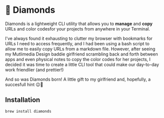# 🪩 Diamonds

Diamonds is a lightweight CLI utility that allows you to **manage** and **copy** URLs and color codesfor your projects from anywhere in your Terminal.

I've always found it exhausting to clutter my browser with bookmarks for URLs I need to access frequently, and I had been using a bash script to allow me to easily copy URLs from a markdown file. However, after seeing my Mutlimedia Design baddie girlfriend scrambling back and forth between apps and even physical notes to copy the color codes for her projects, I decided it was time to create a little CLI tool that could make our day-to-day work friendlier (and prettier!)


And so was Diamonds born! A little gift to my girlfriend and, hopefully, a succesfull hint 😉💍

## Installation

`brew install diamonds`

